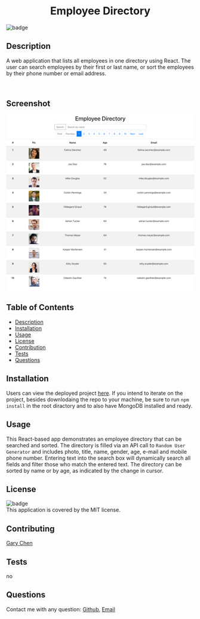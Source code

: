 <h1 align="center">Employee Directory</h1>

![badge](https://img.shields.io/badge/license-MIT-brightgreen)<br />

## Description 
A web application that lists all employees in one directory using React. The user can search employees by their first or last name, or sort the employees by their phone number or email address.

<br/>

## Screenshot
![demo](./demo/Employee_directory.png)
  

## Table of Contents

- [Description](#description)
- [Installation](#installation)
- [Usage](#usage)
- [License](#license)
- [Contribution](#contributing)
- [Tests](#tests)
- [Questions](#questions)

## Installation
Users can view the deployed project [here](https://garychen513.github.io/employee_directory/). If you intend to iterate on the project, besides downlodaing the repo to your machine, be sure to run `npm install` in the root diractory and to also have MongoDB installed and ready.


## Usage
This React-based app demonstrates an employee directory that can be searched and sorted. The directory is filled via an API call to `Random User Generator` and includes photo, title, name, gender, age, e-mail and mobile phone number. Entering text into the search box will dynamically search all fields and filter those who match the entered text. The directory can be sorted by name or by age, as indicated by the change in cursor.


## License
![badge](https://img.shields.io/badge/license-MIT-brightgreen)<br />
This application is covered by the MIT license.

## Contributing
[Gary Chen](https://github.com/GaryChen513)

## Tests
no

## Questions
Contact me with any question: [Github](https://github.com/GaryChen513), 
[Email](mailto:garychen19970513@gmail.com)
